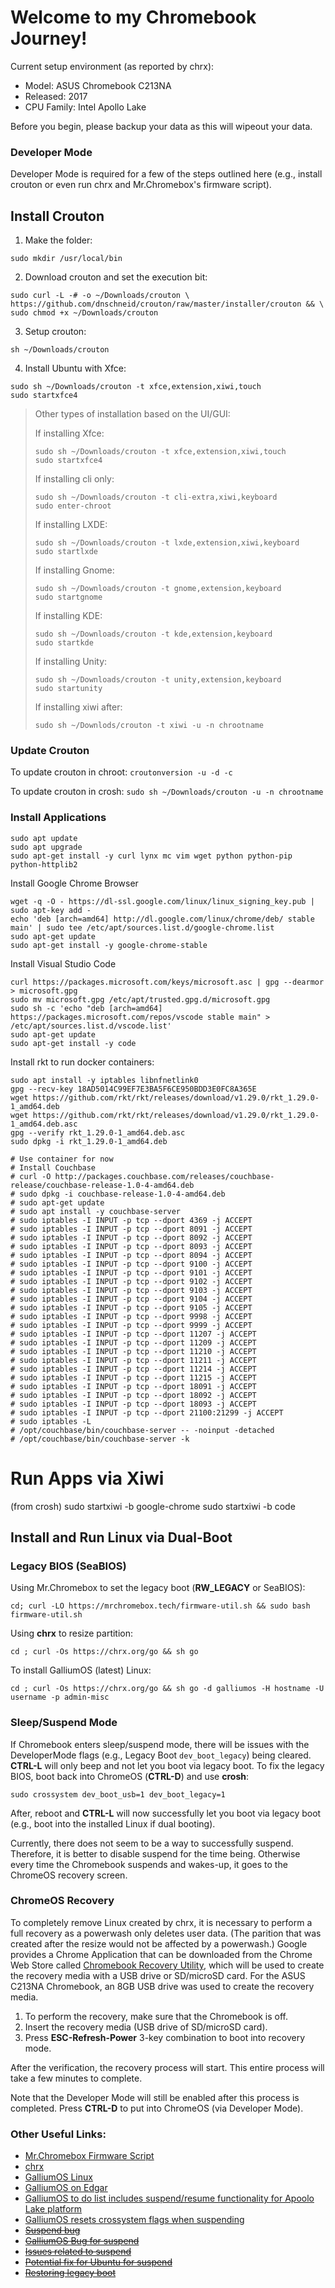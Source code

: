 # Welcome to my Chromebook Journey!

Current setup environment (as reported by chrx):
* Model:       ASUS Chromebook C213NA
* Released:    2017
* CPU Family:  Intel Apollo Lake

Before you begin, please backup your data as this will wipeout your data.

### Developer Mode
Developer Mode is required for a few of the steps outlined here (e.g., install crouton or even run chrx and Mr.Chromebox's firmware script).

## Install Crouton

1. Make the folder:
```
sudo mkdir /usr/local/bin
```
2. Download crouton and set the execution bit:
```
sudo curl -L -# -o ~/Downloads/crouton \
https://github.com/dnschneid/crouton/raw/master/installer/crouton && \
sudo chmod +x ~/Downloads/crouton
```
3. Setup crouton:
```
sh ~/Downloads/crouton
```
4. Install Ubuntu with Xfce:
```
sudo sh ~/Downloads/crouton -t xfce,extension,xiwi,touch
sudo startxfce4
```

> Other types of installation based on the UI/GUI:
>
> If installing Xfce:
> ```
> sudo sh ~/Downloads/crouton -t xfce,extension,xiwi,touch
> sudo startxfce4
> ```
>
> If installing cli only:
> ```
> sudo sh ~/Downloads/crouton -t cli-extra,xiwi,keyboard
> sudo enter-chroot
> ```
>
> If installing LXDE:
> ```
> sudo sh ~/Downloads/crouton -t lxde,extension,xiwi,keyboard
> sudo startlxde
> ```
>
> If installing Gnome:
> ```
> sudo sh ~/Downloads/crouton -t gnome,extension,keyboard
> sudo startgnome
> ```
>
> If installing KDE:
> ```
> sudo sh ~/Downloads/crouton -t kde,extension,keyboard
> sudo startkde
> ```
>
> If installing Unity:
> ```
> sudo sh ~/Downloads/crouton -t unity,extension,keyboard
> sudo startunity
> ```
>
> If installing xiwi after:
> ```
> sudo sh ~/Downlods/crouton -t xiwi -u -n chrootname
> ```

### Update Crouton

To update crouton in chroot:  `croutonversion -u -d -c`

To update crouton in crosh:  `sudo sh ~/Downloads/crouton -u -n chrootname`

### Install Applications

```
sudo apt update
sudo apt upgrade
sudo apt-get install -y curl lynx mc vim wget python python-pip python-httplib2
```

Install Google Chrome Browser
```
wget -q -O - https://dl-ssl.google.com/linux/linux_signing_key.pub | sudo apt-key add -
echo 'deb [arch=amd64] http://dl.google.com/linux/chrome/deb/ stable main' | sudo tee /etc/apt/sources.list.d/google-chrome.list
sudo apt-get update
sudo apt-get install -y google-chrome-stable
```

Install Visual Studio Code
```
curl https://packages.microsoft.com/keys/microsoft.asc | gpg --dearmor > microsoft.gpg
sudo mv microsoft.gpg /etc/apt/trusted.gpg.d/microsoft.gpg
sudo sh -c 'echo "deb [arch=amd64] https://packages.microsoft.com/repos/vscode stable main" > /etc/apt/sources.list.d/vscode.list'
sudo apt-get update
sudo apt-get install -y code
```

Install rkt to run docker containers:
```
sudo apt install -y iptables libnfnetlink0
gpg --recv-key 18AD5014C99EF7E3BA5F6CE950BDD3E0FC8A365E
wget https://github.com/rkt/rkt/releases/download/v1.29.0/rkt_1.29.0-1_amd64.deb
wget https://github.com/rkt/rkt/releases/download/v1.29.0/rkt_1.29.0-1_amd64.deb.asc
gpg --verify rkt_1.29.0-1_amd64.deb.asc
sudo dpkg -i rkt_1.29.0-1_amd64.deb
```

```
# Use container for now
# Install Couchbase
# curl -O http://packages.couchbase.com/releases/couchbase-release/couchbase-release-1.0-4-amd64.deb
# sudo dpkg -i couchbase-release-1.0-4-amd64.deb
# sudo apt-get update
# sudo apt install -y couchbase-server
# sudo iptables -I INPUT -p tcp --dport 4369 -j ACCEPT
# sudo iptables -I INPUT -p tcp --dport 8091 -j ACCEPT
# sudo iptables -I INPUT -p tcp --dport 8092 -j ACCEPT
# sudo iptables -I INPUT -p tcp --dport 8093 -j ACCEPT
# sudo iptables -I INPUT -p tcp --dport 8094 -j ACCEPT
# sudo iptables -I INPUT -p tcp --dport 9100 -j ACCEPT
# sudo iptables -I INPUT -p tcp --dport 9101 -j ACCEPT
# sudo iptables -I INPUT -p tcp --dport 9102 -j ACCEPT
# sudo iptables -I INPUT -p tcp --dport 9103 -j ACCEPT
# sudo iptables -I INPUT -p tcp --dport 9104 -j ACCEPT
# sudo iptables -I INPUT -p tcp --dport 9105 -j ACCEPT
# sudo iptables -I INPUT -p tcp --dport 9998 -j ACCEPT
# sudo iptables -I INPUT -p tcp --dport 9999 -j ACCEPT
# sudo iptables -I INPUT -p tcp --dport 11207 -j ACCEPT
# sudo iptables -I INPUT -p tcp --dport 11209 -j ACCEPT
# sudo iptables -I INPUT -p tcp --dport 11210 -j ACCEPT
# sudo iptables -I INPUT -p tcp --dport 11211 -j ACCEPT
# sudo iptables -I INPUT -p tcp --dport 11214 -j ACCEPT
# sudo iptables -I INPUT -p tcp --dport 11215 -j ACCEPT
# sudo iptables -I INPUT -p tcp --dport 18091 -j ACCEPT
# sudo iptables -I INPUT -p tcp --dport 18092 -j ACCEPT
# sudo iptables -I INPUT -p tcp --dport 18093 -j ACCEPT
# sudo iptables -I INPUT -p tcp --dport 21100:21299 -j ACCEPT
# sudo iptables -L
# /opt/couchbase/bin/couchbase-server -- -noinput -detached
# /opt/couchbase/bin/couchbase-server -k
```


Run Apps via Xiwi
=================
(from crosh)
sudo startxiwi -b google-chrome
sudo startxiwi -b code

## Install and Run Linux via Dual-Boot


### Legacy BIOS (SeaBIOS)
Using Mr.Chromebox to set the legacy boot (**RW_LEGACY** or SeaBIOS):

`cd; curl -LO https://mrchromebox.tech/firmware-util.sh && sudo bash firmware-util.sh`

Using **chrx** to resize partition:

`cd ; curl -Os https://chrx.org/go && sh go`

To install GalliumOS (latest) Linux:

`cd ; curl -Os https://chrx.org/go && sh go -d galliumos -H hostname -U username -p admin-misc`

### Sleep/Suspend Mode
If Chromebook enters sleep/suspend mode, there will be issues with the DeveloperMode flags (e.g., Legacy Boot `dev_boot_legacy`) being cleared.  **CTRL-L** will only beep and not let you boot via legacy boot.  To fix the legacy BIOS, boot back into ChromeOS (**CTRL-D**) and use **crosh**:

`sudo crossystem dev_boot_usb=1 dev_boot_legacy=1`

After, reboot and **CTRL-L** will now successfully let you boot via legacy boot (e.g., boot into the installed Linux if dual booting).

Currently, there does not seem to be a way to successfully suspend.  Therefore, it is better to disable suspend for the time being.  Otherwise every time the Chromebook suspends and wakes-up, it goes to the ChromeOS recovery screen.

### ChromeOS Recovery
To completely remove Linux created by chrx, it is necessary to perform a full recovery as a powerwash only deletes user data.  (The parition that was created after the resize would not be affected by a powerwash.)  Google provides a Chrome Application that can be downloaded from the Chrome Web Store called [Chromebook Recovery Utility](https://chrome.google.com/webstore/detail/chromebook-recovery-utili/jndclpdbaamdhonoechobihbbiimdgai), which will be used to create the recovery media with a USB drive or SD/microSD card.  For the ASUS C213NA Chromebook, an 8GB USB drive was used to create the recovery media.

1. To perform the recovery, make sure that the Chromebook is off.
2. Insert the recovery media (USB drive of SD/microSD card).
3. Press **ESC-Refresh-Power** 3-key combination to boot into recovery mode.

After the verification, the recovery process will start.  This entire process will take a few minutes to complete.

Note that the Developer Mode will still be enabled after this process is completed.  Press **CTRL-D** to put into ChromeOS (via Developer Mode).

### Other Useful Links:
* [Mr.Chromebox Firmware Script](https://mrchromebox.tech/#fwscript)
* [chrx](https://chrx.org/)
* [GalliumOS Linux](https://galliumos.org/)
* [GalliumOS on Edgar](https://gist.github.com/stupidpupil/1e88638e5240476ec1f77d4b27747c88)
* [GalliumOS to do list includes suspend/resume functionality for Apoolo Lake platform](https://github.com/GalliumOS/galliumos-distro/issues/364)
* [GalliumOS resets crossystem flags when suspending](https://www.reddit.com/r/GalliumOS/comments/7lini3/apollo_lake_support/)
* ~~[Suspend bug](https://bugs.chromium.org/p/chromium/issues/detail?id=221905)~~
* ~~[GalliumOS Bug for suspend](https://github.com/GalliumOS/galliumos-distro/issues/268)~~
* ~~[Issues related to suspend](https://github.com/GalliumOS/galliumos-distro/issues/198)~~
* ~~[Potential fix for Ubuntu for suspend](https://askubuntu.com/questions/110398/computer-turns-off-instead-of-suspending-sleeping)~~
* ~~[Restoring legacy boot](http://jrs-s.net/2014/04/01/restoring-legacy-boot-linux-boot-on-a-chromebook/)~~
